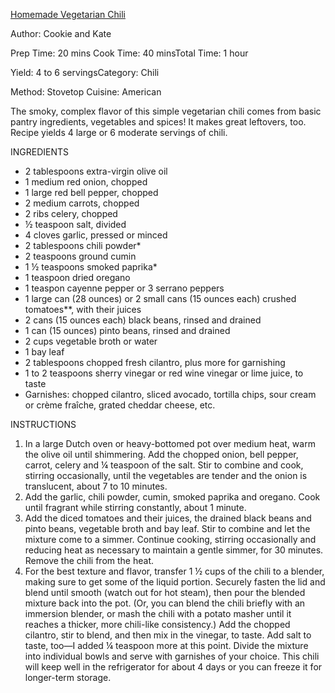 [Homemade Vegetarian Chili](https://cookieandkate.com/2019/vegetarian-chili-recipe/)

Author: Cookie and Kate

Prep Time: 20 mins Cook Time: 40 minsTotal Time: 1 hour

Yield: 4 to 6 servingsCategory: Chili

Method: Stovetop  Cuisine: American

The smoky, complex flavor of this simple vegetarian chili comes from basic pantry ingredients, vegetables and spices! It makes great leftovers, too. Recipe yields 4 large or 6 moderate servings of chili.

INGREDIENTS
- 2 tablespoons extra-virgin olive oil
- 1 medium red onion, chopped
- 1 large red bell pepper, chopped
- 2 medium carrots, chopped
- 2 ribs celery, chopped
- ½ teaspoon salt, divided
- 4 cloves garlic, pressed or minced
- 2 tablespoons chili powder*
- 2 teaspoons ground cumin
- 1 ½ teaspoons smoked paprika*
- 1 teaspoon dried oregano
- 1 teaspon cayenne pepper or 3 serrano peppers
- 1 large can (28 ounces) or 2 small cans (15 ounces each) crushed tomatoes**, with their juices
- 2 cans (15 ounces each) black beans, rinsed and drained
- 1 can (15 ounces) pinto beans, rinsed and drained
- 2 cups vegetable broth or water
- 1 bay leaf
- 2 tablespoons chopped fresh cilantro, plus more for garnishing
- 1 to 2 teaspoons sherry vinegar or red wine vinegar or lime juice, to taste
- Garnishes: chopped cilantro, sliced avocado, tortilla chips, sour cream or crème fraîche, grated cheddar cheese, etc.

INSTRUCTIONS
1. In a large Dutch oven or heavy-bottomed pot over medium heat, warm the olive oil until shimmering. Add the chopped onion, bell pepper, carrot, celery and ¼ teaspoon of the salt. Stir to combine and cook, stirring occasionally, until the vegetables are tender and the onion is translucent, about 7 to 10 minutes.
2. Add the garlic, chili powder, cumin, smoked paprika and oregano. Cook until fragrant while stirring constantly, about 1 minute.
3. Add the diced tomatoes and their juices, the drained black beans and pinto beans, vegetable broth and bay leaf. Stir to combine and let the mixture come to a simmer. Continue cooking, stirring occasionally and reducing heat as necessary to maintain a gentle simmer, for 30 minutes. Remove the chili from the heat.
4. For the best texture and flavor, transfer 1 ½ cups of the chili to a blender, making sure to get some of the liquid portion. Securely fasten the lid and blend until smooth (watch out for hot steam), then pour the blended mixture back into the pot. (Or, you can blend the chili briefly with an immersion blender, or mash the chili with a potato masher until it reaches a thicker, more chili-like consistency.)
Add the chopped cilantro, stir to blend, and then mix in the vinegar, to taste. Add salt to taste, too—I added ¼ teaspoon more at this point. Divide the mixture into individual bowls and serve with garnishes of your choice. This chili will keep well in the refrigerator for about 4 days or you can freeze it for longer-term storage.
